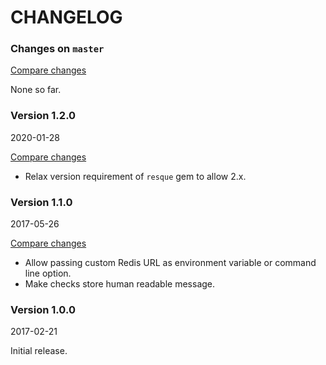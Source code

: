 # CHANGELOG

### Changes on `master`

[Compare changes](https://github.com/codevise/nagios_check_resque/compare/v1.2.0...master)

None so far.

### Version 1.2.0

2020-01-28

[Compare changes](https://github.com/codevise/nagios_check_resque/compare/v1.1.0...v1.2.0)

- Relax version requirement of `resque` gem to allow 2.x.

### Version 1.1.0

2017-05-26

[Compare changes](https://github.com/codevise/nagios_check_resque/compare/v1.0.0...v1.1.0)

- Allow passing custom Redis URL as environment variable or command
  line option.
- Make checks store human readable message.

### Version 1.0.0

2017-02-21

Initial release.
